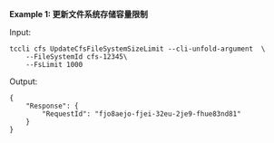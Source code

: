 **Example 1: 更新文件系统存储容量限制**



Input: 

```
tccli cfs UpdateCfsFileSystemSizeLimit --cli-unfold-argument  \
    --FileSystemId cfs-12345\
    --FsLimit 1000
```

Output: 
```
{
    "Response": {
        "RequestId": "fjo8aejo-fjei-32eu-2je9-fhue83nd81"
    }
}
```

